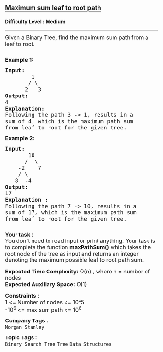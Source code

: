 <h2><a href="https://practice.geeksforgeeks.org/problems/maximum-sum-leaf-to-root-path/1?page=1&difficulty[]=1&status[]=unsolved&category[]=Binary%20Search%20Tree&sortBy=submissions">Maximum sum leaf to root path</a></h2><h3>Difficulty Level : Medium</h3><hr><div class="problems_problem_content__Xm_eO"><p><span style="font-size:18px">Given a Binary Tree, find the maximum sum path from a leaf to root.</span></p>

<p><br>
<strong><span style="font-size:18px">Example 1:</span></strong></p>

<pre><strong><span style="font-size:18px">Input:</span></strong>
<span style="font-size:18px">        1
       / \
      2   3 </span>
<span style="font-size:18px"><strong>Output:</strong>
4</span>
<strong><span style="font-size:18px">Explanation: </span></strong>
<span style="font-size:18px">Following the path 3 -&gt; 1, results in a
sum of 4, which is the maximum path sum
from leaf to root for the given tree.</span>
</pre>

<p><strong><span style="font-size:18px">Example 2:</span></strong></p>

<pre><strong><span style="font-size:18px">Input:</span></strong>
<span style="font-size:18px">       10
      /  \
    -2    7
    / \   
   8  -4    </span>
<span style="font-size:18px"><strong>Output:</strong>
17</span>
<strong><span style="font-size:18px">Explanation : </span></strong>
<span style="font-size:18px">Following the path 7 -&gt; 10, results in a
sum of 17, which is the maximum path sum
from leaf to root for the given tree.</span></pre>

<div><br>
<strong><span style="font-size:18px">Your task :</span></strong></div>

<div><span style="font-size:18px">You don't need to read input or print anything. Your task is to complete the function <strong>maxPathSum()</strong> which takes the root node of the tree as input and returns an integer denoting the maximum possible leaf to root path sum.</span></div>

<div><br>
<span style="font-size:18px"><strong>Expected Time Complexity:</strong> O(n) , where n = number of nodes</span></div>

<div><span style="font-size:18px"><strong>Expected Auxiliary Space:</strong> O(1)</span></div>

<div><br>
<strong><span style="font-size:18px">Constraints :&nbsp;</span></strong></div>

<div><span style="font-size:18px">1 &lt;= Number of nodes &lt;= 10^5</span></div>

<div><span style="font-size:18px">-10<sup>6</sup>&nbsp;&lt;= max sum path &lt;= 10<sup>6</sup></span></div>
</div><p><span style=font-size:18px><strong>Company Tags : </strong><br><code>Morgan Stanley</code>&nbsp;<br><p><span style=font-size:18px><strong>Topic Tags : </strong><br><code>Binary Search Tree</code>&nbsp;<code>Tree</code>&nbsp;<code>Data Structures</code>&nbsp;